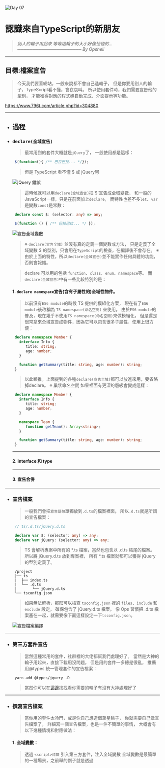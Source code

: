 ![Day 07](https://ithelp.ithome.com.tw/upload/images/20220907/20109918KYTx5tuz9P.jpg)

# 認識來自TypeScript的新朋友
   > *別人的輪子用起來*
   > *等等這輪子的大小好像怪怪的...*
   > *───────────────────── By Opshell*

---
## 目標:檔案宣告
   > 今天我們要蓋網站，一般來說都不會自己造輪子，
   > 但是你要用別人的輪子，TypeScript看不懂，會哀哀叫。
   > 所以使用套件時，我們需要宣告他的型別，
   > 才能獲得對應的程式碼自動完成、介面提示等功能。

https://www.796t.com/article.php?id=304880

---
- ## 過程
* ### `declare(全域宣告)`
   > 最常用到的套件大概就是`jQuery`了，
   > 一般使用都是這樣：
   ```javascript
    $(function(){ /** 巴拉巴拉... */});
   ```
   > 但是 TypeScript 看不懂 $ 或 jQuery阿

   ![jQuery 錯誤](https://ithelp.ithome.com.tw/upload/images/20220913/20109918yZCi2KU8i0.png)
   > 這時候就可以用`declare(全域宣告)`把'$'宣告成全域變數，
   > 和一般的JavaScript一樣，只是在前面加上`declare`，
   > 而特性也差不多`let`、`var` 是變數`const`是常數：
   ```typescript
    declare const $: (selector: any) => any;

    $(function () { /** 巴拉巴拉... */ });
   ```
   ![宣告全域變數](https://ithelp.ithome.com.tw/upload/images/20220913/20109918MH0uHJ9bfs.png)
   > ※ `declare(宣告全域)` 並沒有真的定義一個變數或方法，
   >    只是定義了全域變數 $ 的型別，只會用在`TypeScript`的檢查，在編譯後不會存在。
   > ※ 由於上面的特性，所以`declare(全域宣告)`並不能實作任何具體的功能，否則會報錯。

   > declare 可以用的包括 `function`、`class`、`enum`、`namespace`等。
   > 而`declare(全域宣告)`中有一些比較特別的是：

   #### 1. `declare namespace`宣告(含有子屬性的)全域性物件。
   > 以前沒有`ES6 module`的時候 TS 提供的模組化方案，
   > 現在有了`ES6 module`後改稱為 `TS namespace(命名空間)` 來使用，
   > 由於`ES6 module`的普及，現在幾乎不使用`TS namespace(命名空間)`來做模組化，
   > 但是還是很常拿來全域宣告成物件，因為它可以包含很多子屬性，使用上很方便：
   ```typescript
    declare namespace Member {
      interface Info {
         title: string;
         age: number;
      }

      function getSummary(title: string, age: number): string;
    }
   ```
   > 以此類推，上面提到的各種`declare(宣告全域)`都可以放進來用，要省略掉declare。
   > ※ 巢狀命名空間
   >    如果裡面有更深的層級會變成這樣：
   ```typescript
    declare namespace Member {
      interface Info {
         title: string;
         age: number;
      }

      namespace Team {
         function getTeam(): Array<string>;
      }

      function getSummary(title: string, age: number): string;
    }
   ```
   ---
   #### 2. interface 和 type

   ---
   #### 3. 宣告合併


---
* ### 宣告檔案
   > 一般我們會把`宣告語句`單獨放到`.d.ts`的檔案裡面，
   > 所以`.d.ts`就是所謂的宣告檔案：

   ```typescript
    // ts/.d.ts/jQuery.d.ts

    declare var $: (selector: any) => any;
    declare var jQuery: (selector: any) => any;
   ```
   > TS 會解析專案中所有的 *.ts 檔案，當然也包含以 .d.ts 結尾的檔案。
   > 所以將 jQuery.d.ts 放到專案裡，
   > 所有 *.ts 檔案就都可以獲得 jQuery 的型別定義了。
   ```git
    /project
    ├── ts
    |  ├── index.ts
    |  └── .d.ts
    |       └── jQuery.d.ts
    └── tsconfig.json
   ```
   > 如果無法解析，那麼可以檢查 `tsconfig.json` 裡的 `files`、`include` 和 `exclude` 設定，
   > 確保包含了 jQuery.d.ts 檔案。
   > 像 Ops 習慣把 .d.ts 檔案塞在一起，就需要像下面這樣設定一下`tsconfig.json`。

   ![宣告檔案編譯](https://ithelp.ithome.com.tw/upload/images/20220913/20109918pp3TaemvsZ.png)

---
* ### 第三方套件宣告
   > 當然這種常用的套件，社群裡的大佬都幫我們處理好了，
   > 當然是大神的輪子用起來，直接下載用沒問題，
   > 但是用的套件一多總是很亂，
   > 推薦用@types 統一管理套件的宣告檔案：
   ```shell
    yarn add @types/jquery -D
   ```

   > 當然你可以在[這邊](https://www.typescriptlang.org/dt/search?search=)找找看你需要的輪子有沒有大神處理好了

---
* ### 撰寫宣告檔案
   > 當你用的套件太冷門，或是你自己想造個萬星輪子，
   > 你就需要自己做宣告檔案了，
   > 詳細寫一個宣告檔案，也是一件不簡單的事情，
   > 大概會有以下幾種情境和對應做法：

   #### 1. 全域變數：
   > 透過 `<script>標籤` 引入第三方套件，注入全域變數
   全域變數是最簡單的一種場景，之前舉的例子就是透過 <script> 標籤引入 jQuery，注入全域變數 $ 和 jQuery。
   使用全域變數的宣告檔案時，如果是以 npm install @types/xxx --save-dev 安裝的，則不需要任何配置。如
   果是將宣告檔案直接存放於當前專案中，則建議和其他原始碼一起放到 src 目錄下（或者對應的原始碼目錄下）：
   ```git
   /project
   ├── src
   |  ├── index.ts
   |  └── jQuery.d.ts
   └── tsconfig.json
   ```
   如果沒有生效，可以檢查下 tsconfig.json 中的 files、include 和 exclude 配置，確保其包含了 jQuery.d.ts 檔案。
   > 大概有下面幾種方式：
   >    * declare var 宣告全域變數
   >    * declare function 宣告全域方法
   >    * declare class 宣告全域類別
   >    * declare enum 宣告全域列舉型別
   >    * declare namespace 宣告（含有子屬性的）全域物件
   >    * interface 和 type 宣告全域型別

   #### 1-1 declare var


   #### 1-2 declare function
   > declare function 用來定義全域函式的型別。jQuery 其實就是一個函式，所以也可以用 function 來定義：
   > 在函式型別的宣告語句中，函式過載也是支援的
   ```typescript
    declare function jQuery(selector: string): any;
    declare function jQuery(domReadyCallback: () => any): any;
   ```

   #### 1-3 declare class
   > 當全域變數是一個類別的時候，我們用 declare class 來定義它的型別：
   ```typescript
    declare class Animal {
      name: string;
      constructor(name: string);
      sayHi(): string;
    }
   ```
   > 同樣的，declare class 語句也只能用來定義型別，不能用來定義具體的實現，比如定義 sayHi 方法的具體實現則會報錯：

   #### 1-3 declare enum
   > 使用 declare enum 定義的列舉型別也稱作外部列舉（Ambient Enums），舉例如下：
   > 與其他全域變數的型別宣告一致，declare enum 僅用來定義型別，而不是具體的值。
   > Directions.d.ts 僅僅會用於編譯時的檢查，宣告檔案裡的內容在編譯結果中會被刪除。它編譯結果是：

   > 其中 Directions 是由第三方函式庫定義好的全域變數。




   - ### 新語法索引
   > - 宣告
   >    * [declare var 宣告全域變數](#declare_var)
   >    * [declare function 宣告全域方法](#declare_function)
   >    * [declare class 宣告全域類別]()
   >    * [declare enum 宣告全域列舉型別]()
   >    * [declare namespace 宣告（含有子屬性的）全域物件]()
   >    * [interface 和 type 宣告全域型別]()
   > - 匯入、匯出
   >    * [export 匯出變數](/#)
   >    * [export namespace 匯出（含有子屬性的）物件]()
   >    * [export default ES6 預設匯出]()
   >    * [export = commonjs 匯出模組]()
   >    * [export as namespace UMD 函式庫宣告全域變數]()
   > - 擴充
   >    * [declare global 擴充套件全域變數]()
   >    * [declare module 擴充套件模組]()
   > - 其他
   >    * [/// <reference /> 三斜線指令]()
